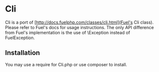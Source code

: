 # Cli

Cli is a port of [http://docs.fuelphp.com/classes/cli.html](Fuel's Cli class).
Please refer to Fuel's docs for usage instructions. The only API difference from Fuel's
implementation is the use of \Exception instead of FuelException.

## Installation

You may use a require for Cli.php or use composer to install.

